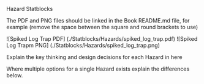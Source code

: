 Hazard Statblocks

The PDF and PNG files should be linked in the Book README.md file, for example (remove the space between the square and round brackets to use)

![Spiked Log Trap PDF] (./Statblocks/Hazards/spiked_log_trap.pdf) ![Spiked Log Trapm PNG] (./Statblocks/Hazards/spiked_log_trap.png)

Explain the key thinking and design decisions for each Hazard in here

Where multiple options for a single Hazard exists explain the differences below.

